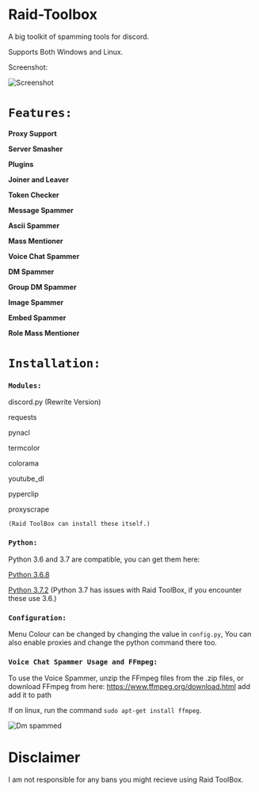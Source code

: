 # Raid-Toolbox

A big toolkit of spamming tools for discord.

Supports Both Windows and Linux.

Screenshot:

![Screenshot](http://i.imgur.com/25WPvb9.png)

# `Features:`

**Proxy Support**

**Server Smasher**

**Plugins**

**Joiner and Leaver**

**Token Checker**

**Message Spammer**

**Ascii Spammer**

**Mass Mentioner**

**Voice Chat Spammer**

**DM Spammer**

**Group DM Spammer**

**Image Spammer**

**Embed Spammer**

**Role Mass Mentioner**



# `Installation:`
### `Modules:`

discord.py (Rewrite Version)

requests

pynacl

termcolor

colorama

youtube_dl

pyperclip

proxyscrape

`(Raid ToolBox can install these itself.)`

### `Python:`

Python 3.6 and 3.7 are compatible, you can get them here:

[Python 3.6.8](https://www.python.org/downloads/release/python-368/)

[Python 3.7.2](https://www.python.org/downloads/release/python-373/) (Python 3.7 has issues with Raid ToolBox, if you encounter these use 3.6.)


### `Configuration:`

Menu Colour can be changed by changing the value in `config.py`, You can also enable proxies and change the python command there too.

### `Voice Chat Spammer Usage and FFmpeg:`

To use the Voice Spammer, unzip the FFmpeg files from the .zip files, or download FFmpeg from here: https://www.ffmpeg.org/download.html add add it to path

If on linux, run the command `sudo apt-get install ffmpeg`.

![Dm spammed](http://i.imgur.com/FoVOBQml.jpg)

# **Disclaimer**

I am not responsible for any bans you might recieve using Raid ToolBox.
